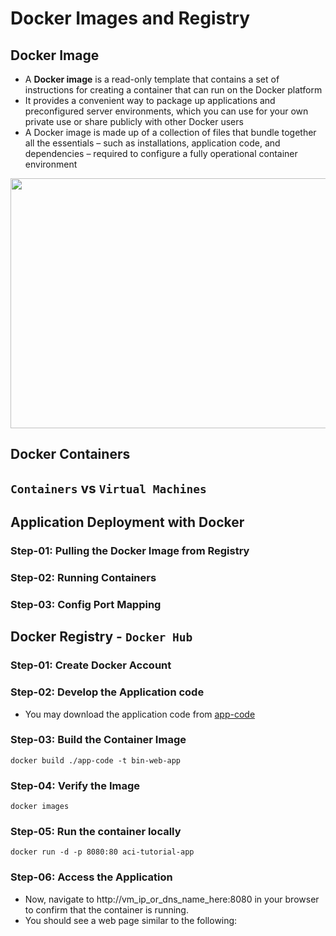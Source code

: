 # Docker Images and Registry

## Docker Image

- A **Docker image** is a read-only template that contains a set of instructions for creating a container that can run on the Docker platform
- It provides a convenient way to package up applications and preconfigured server environments, which you can use for your own private use or share publicly with other Docker users
- A Docker image is made up of a collection of files that bundle together all the essentials – such as installations, application code, and dependencies – required to configure a fully operational container environment

<img src="" width="550" height="400" class="center">

## Docker Containers

## `Containers` vs `Virtual Machines`

## Application Deployment with Docker

### Step-01: Pulling the Docker Image from Registry

### Step-02: Running Containers

### Step-03: Config Port Mapping

## Docker Registry - `Docker Hub`

### Step-01: Create Docker Account

### Step-02: Develop the Application code

- You may download the application code from [app-code](app-code)

### Step-03: Build the Container Image

```
docker build ./app-code -t bin-web-app

```

### Step-04: Verify the Image

```
docker images

```

### Step-05: Run the container locally

```
docker run -d -p 8080:80 aci-tutorial-app

```

### Step-06: Access the Application

- Now, navigate to http://vm_ip_or_dns_name_here:8080 in your browser to confirm that the container is running.
- You should see a web page similar to the following:
